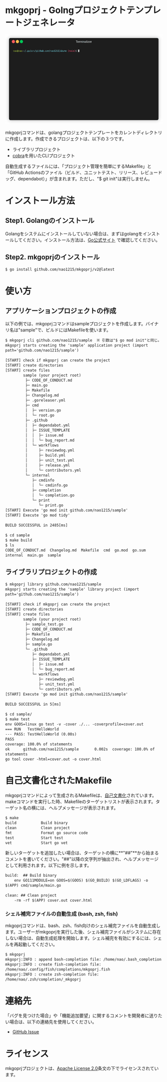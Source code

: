 # mkgoprj - Golngプロジェクトテンプレートジェネレータ
![Screenshot](./images/demo.gif) 
  
mkgoprjコマンドは、golangプロジェクトテンプレートをカレントディレクトリに作成します。作成できるプロジェクトは、以下の３つです。
- ライブラリプロジェクト
- [cobra](https://github.com/spf13/cobra)を用いたCLIプロジェクト

自動生成するファイルには、「プロジェクト管理を簡単にするMakefile」と「GitHub Actionsのファイル（ビルド、ユニットテスト、リリース、レビュードッグ、dependabot）」が含まれます。ただし、"$ git init"は実行しません。  

  
# インストール方法
## Step1. Golangのインストール
Golangをシステムにインストールしていない場合は、まずはgolangをインストールしてください。インストール方法は、[Go公式サイト](https://go.dev/doc/install) で確認してください。  
  
## Step2. mkgoprjのインストール
```
$ go install github.com/nao1215/mkgoprj/v2@latest
```
  
# 使い方
## アプリケーションプロジェクトの作成
以下の例では、mkgoprjコマンドはsampleプロジェクトを作成します。バイナリ名は"sample"で、ビルドにはMakefileを使います。

```
$ mkgoprj cli github.com/nao1215/sample  ※ 引数は"$ go mod init"と同じ。
mkgoprj starts creating the 'sample' application project (import path='github.com/nao1215/sample')

[START] check if mkgoprj can create the project
[START] create directories
[START] create files
        sample (your project root)
         ├─ CODE_OF_CONDUCT.md
         ├─ main.go
         ├─ Makefile
         ├─ Changelog.md
         ├─ .goreleaser.yml
         ├─ cmd
         │  ├─ version.go
         │  └─ root.go
         ├─ .github
         │  ├─ dependabot.yml
         │  ├─ ISSUE_TEMPLATE
         │  │  ├─ issue.md
         │  │  └─ bug_report.md
         │  └─ workflows
         │     ├─ reviewdog.yml
         │     ├─ build.yml
         │     ├─ unit_test.yml
         │     ├─ release.yml
         │     └─ contributors.yml
         └─ internal
            ├─ cmdinfo
            │  └─ cmdinfo.go
            ├─ completion
            │  └─ completion.go
            └─ print
               └─ print.go
[START] Execute 'go mod init github.com/nao1215/sample'
[START] Execute 'go mod tidy'

BUILD SUCCESSFUL in 2485[ms]

$ cd sample
$ make build
$ ls
CODE_OF_CONDUCT.md  Changelog.md  Makefile  cmd  go.mod  go.sum  internal  main.go  sample
```
  
## ライブラリプロジェクトの作成
```
$ mkgoprj library github.com/nao1215/sample
mkgoprj starts creating the 'sample' library project (import path='github.com/nao1215/sample')

[START] check if mkgoprj can create the project
[START] create directories
[START] create files
        sample (your project root)
         ├─ sample_test.go
         ├─ CODE_OF_CONDUCT.md
         ├─ Makefile
         ├─ Changelog.md
         ├─ sample.go
         └─ .github
            ├─ dependabot.yml
            ├─ ISSUE_TEMPLATE
            │  ├─ issue.md
            │  └─ bug_report.md
            └─ workflows
               ├─ reviewdog.yml
               ├─ unit_test.yml
               └─ contributors.yml
[START] Execute 'go mod init github.com/nao1215/sample'

BUILD SUCCESSFUL in 5[ms]

$ cd sample/
$ make test
env GOOS=linux go test -v -cover ./... -coverprofile=cover.out
=== RUN   TestHelloWorld
--- PASS: TestHelloWorld (0.00s)
PASS
coverage: 100.0% of statements
ok      github.com/nao1215/sample       0.002s  coverage: 100.0% of statements
go tool cover -html=cover.out -o cover.html
```

# 自己文書化されたMakefile
mkgoprjコマンドによって生成されるMakefileは、[自己文書化](https://postd.cc/auto-documented-makefile/)されています。makeコマンドを実行した時、Makefileのターゲットリストが表示されます。ターゲット名の横には、ヘルプメッセージが表示されます。

```
$ make
build           Build binary 
clean           Clean project
fmt             Format go source code 
test            Start test
vet             Start go vet
```
新しいターゲットを追加したい場合は、ターゲットの横に**"##"**から始まるコメントを書いてください。"##"以降の文字列が抽出され、ヘルプメッセージとして利用されます。以下に例を示します。
```
build:  ## Build binary 
	env GO111MODULE=on GOOS=$(GOOS) $(GO_BUILD) $(GO_LDFLAGS) -o $(APP) cmd/sample/main.go

clean: ## Clean project
	-rm -rf $(APP) cover.out cover.html
```

### シェル補完ファイルの自動生成 (bash, zsh, fish)
mkgoprjコマンドは、bash、zsh、fish向けのシェル補完ファイルを自動生成します。ユーザーがmkgoprjを実行した後、シェル補完ファイルがシステムに存在しない場合は、自動生成処理を開始します。シェル補完を有効にするには、シェルを再起動してください。

```
$ mkgoprj 
mkgoprj:INFO : append bash-completion file: /home/nao/.bash_completion
mkgoprj:INFO : create fish-completion file: /home/nao/.config/fish/completions/mkgoprj.fish
mkgoprj:INFO : create zsh-completion file: /home/nao/.zsh/completion/_mkgoprj
```

# 連絡先
「バグを見つけた場合」や「機能追加要望」に関するコメントを開発者に送りたい場合は、以下の連絡先を使用してください。

- [GitHub Issue](https://github.com/nao1215/mkgoprj/v2/issues)

# ライセンス
mkgoprjプロジェクトは、[Apache License 2.0](./LICENSE)条文の下でライセンスされています。